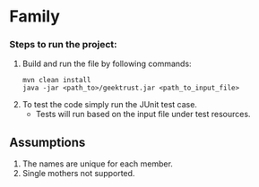 # Family

### Steps to run the project:
1. Build and run the file by following commands:
    ```
    mvn clean install
    java -jar <path_to>/geektrust.jar <path_to_input_file>
    ```
2. To test the code simply run the JUnit test case.
    - Tests will run based on the input file under test resources.
    
    
## Assumptions
1. The names are unique for each member.
2. Single mothers not supported.
